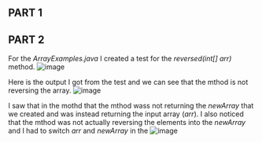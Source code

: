 ## PART 1
 
## PART 2

For the *ArrayExamples.java* I created a test for the *reversed(int[] arr)* method.
![image](https://user-images.githubusercontent.com/114626503/195946824-9e537e35-1e16-4f56-8450-949ee7cb48b7.png)

Here is the output I got from the test and we can see that the mthod is not reversing the array.
![image](https://user-images.githubusercontent.com/114626503/195946539-6cf73d9d-06c6-4c4d-abe8-5a1ca004ae09.png)

I saw that in the mothd that the mthod wass not returning the *newArray* that we created and was instead returning the input array (*arr*).
I also noticed that the mthod was not actually reversing the elements into the *newArray* and I had to switch *arr* and *newArray* in the 
![image](https://user-images.githubusercontent.com/114626503/195947103-59811fb2-b369-4c09-b9e2-2509477bbc4b.png)

